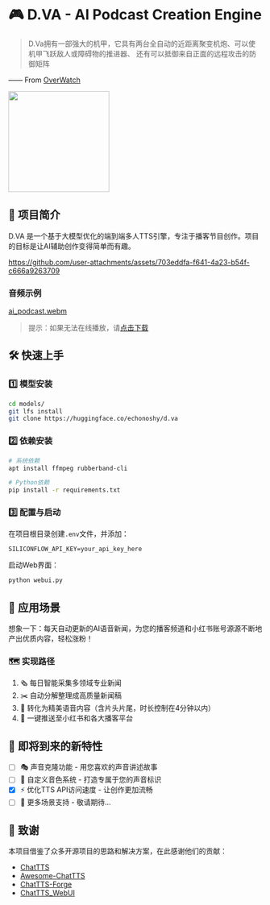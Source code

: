 # 🎮 D.VA - AI Podcast Creation Engine

> D.Va拥有一部强大的机甲，它具有两台全自动的近距离聚变机炮、可以使机甲飞跃敌人或障碍物的推进器、 还有可以抵御来自正面的远程攻击的防御矩阵

—— From [OverWatch](http://ow.blizzard.cn/heroes/dva)

<img src="https://zos.alipayobjects.com/rmsportal/psagSCVHOKQVqqNjjMdf.jpg" width="200" height="200" />

## 🚀 项目简介

D.VA 是一个基于大模型优化的端到端多人TTS引擎，专注于播客节目创作。项目的目标是让AI辅助创作变得简单而有趣。

https://github.com/user-attachments/assets/703eddfa-f641-4a23-b54f-c666a9263709

### 音频示例
[ai_podcast.webm](https://github.com/user-attachments/assets/a64f099a-7455-4142-af2f-0b68cb7e0679)
> 提示：如果无法在线播放，请[点击下载](assets/ai_podcast_v1.MP3)

## 🛠️ 快速上手

### 1️⃣ 模型安装
```bash
cd models/
git lfs install
git clone https://huggingface.co/echonoshy/d.va
```

### 2️⃣ 依赖安装
```bash
# 系统依赖
apt install ffmpeg rubberband-cli

# Python依赖
pip install -r requirements.txt
```

### 3️⃣ 配置与启动
在项目根目录创建`.env`文件，并添加：
```
SILICONFLOW_API_KEY=your_api_key_here
```

启动Web界面：
```bash
python webui.py
```

## 🎯 应用场景

想象一下：每天自动更新的AI语音新闻，为您的播客频道和小红书账号源源不断地产出优质内容，轻松涨粉！

### 🗺️ 实现路径
1. 🗞️ 每日智能采集多领域专业新闻
2. ✂️ 自动分解整理成高质量新闻稿
3. 🎤 转化为精美语音内容（含片头片尾，时长控制在4分钟以内）
4. 📱 一键推送至小红书和各大播客平台

## 🌟 即将到来的新特性

- [ ] 🎭 声音克隆功能 - 用您喜欢的声音讲述故事
- [ ] 🎨 自定义音色系统 - 打造专属于您的声音标识
- [x] ⚡ 优化TTS API访问速度 - 让创作更加流畅
- [ ] 🔮 更多场景支持 - 敬请期待...

## 💖 致谢

本项目借鉴了众多开源项目的思路和解决方案，在此感谢他们的贡献：

- [ChatTTS](https://github.com/2noise/ChatTTS)
- [Awesome-ChatTTS](https://github.com/panyanyany/Awesome-ChatTTS)
- [ChatTTS-Forge](https://github.com/lenML/ChatTTS-Forge)
- [ChatTTS_WebUI](https://github.com/craii/ChatTTS_WebUI)